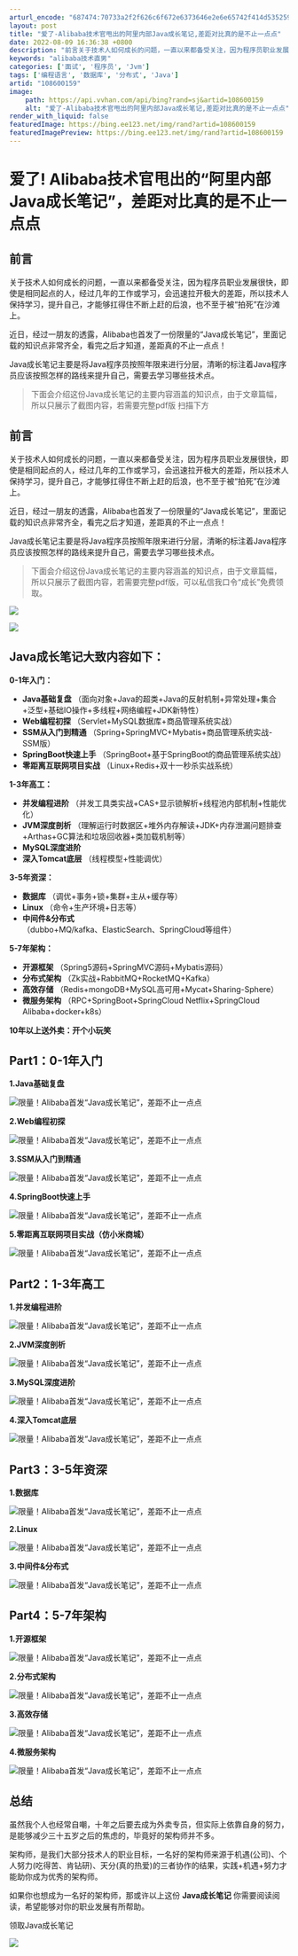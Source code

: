 ```yaml
---
arturl_encode: "687474:70733a2f2f626c6f672e6373646e2e6e65742f414d5352592f:61727469636c652f64657461696c732f313038363030313539"
layout: post
title: "爱了-Alibaba技术官甩出的阿里内部Java成长笔记,差距对比真的是不止一点点"
date: 2022-08-09 16:36:38 +0800
description: "前言关于技术人如何成长的问题，一直以来都备受关注，因为程序员职业发展很快，即使是相同起点的人，经过几"
keywords: "alibaba技术直男"
categories: ['面试', '程序员', 'Jvm']
tags: ['编程语言', '数据库', '分布式', 'Java']
artid: "108600159"
image:
    path: https://api.vvhan.com/api/bing?rand=sj&artid=108600159
    alt: "爱了-Alibaba技术官甩出的阿里内部Java成长笔记,差距对比真的是不止一点点"
render_with_liquid: false
featuredImage: https://bing.ee123.net/img/rand?artid=108600159
featuredImagePreview: https://bing.ee123.net/img/rand?artid=108600159
---
```


# 爱了! Alibaba技术官甩出的“阿里内部Java成长笔记”，差距对比真的是不止一点点

## 前言

关于技术人如何成长的问题，一直以来都备受关注，因为程序员职业发展很快，即使是相同起点的人，经过几年的工作或学习，会迅速拉开极大的差距，所以技术人保持学习，提升自己，才能够扛得住不断上赶的后浪，也不至于被“拍死”在沙滩上。

近日，经过一朋友的透露，Alibaba也首发了一份限量的“Java成长笔记”，里面记载的知识点非常齐全，看完之后才知道，差距真的不止一点点！

Java成长笔记主要是将Java程序员按照年限来进行分层，清晰的标注着Java程序员应该按照怎样的路线来提升自己，需要去学习哪些技术点。

> 下面会介绍这份Java成长笔记的主要内容涵盖的知识点，由于文章篇幅，所以只展示了截图内容，若需要完整pdf版 扫描下方

## 

## 前言

关于技术人如何成长的问题，一直以来都备受关注，因为程序员职业发展很快，即使是相同起点的人，经过几年的工作或学习，会迅速拉开极大的差距，所以技术人保持学习，提升自己，才能够扛得住不断上赶的后浪，也不至于被“拍死”在沙滩上。

近日，经过一朋友的透露，Alibaba也首发了一份限量的“Java成长笔记”，里面记载的知识点非常齐全，看完之后才知道，差距真的不止一点点！

Java成长笔记主要是将Java程序员按照年限来进行分层，清晰的标注着Java程序员应该按照怎样的路线来提升自己，需要去学习哪些技术点。

> 下面会介绍这份Java成长笔记的主要内容涵盖的知识点，由于文章篇幅，所以只展示了截图内容，若需要完整pdf版，可以私信我口令“成长”免费领取。

![](https://i-blog.csdnimg.cn/blog_migrate/2983d14b7efff02be3293590d1783081.png)

![](https://i-blog.csdnimg.cn/blog_migrate/ce001269eed76a42fa12a17b6d333205.png)

## Java成长笔记大致内容如下：

**0-1年入门：**

* **Java基础复盘**
  （面向对象+Java的超类+Java的反射机制+异常处理+集合+泛型+基础IO操作+多线程+网络编程+JDK新特性）
* **Web编程初探**
  （Servlet+MySQL数据库+商品管理系统实战）
* **SSM从入门到精通**
  （Spring+SpringMVC+Mybatis+商品管理系统实战-SSM版）
* **SpringBoot快速上手**
  （SpringBoot+基于SpringBoot的商品管理系统实战）
* **零距离互联网项目实战**
  （Linux+Redis+双十一秒杀实战系统）

**1-3年高工：**

* **并发编程进阶**
  （并发工具类实战+CAS+显示锁解析+线程池内部机制+性能优化）
* **JVM深度剖析**
  （理解运行时数据区+堆外内存解读+JDK+内存泄漏问题排查+Arthas+GC算法和垃圾回收器+类加载机制等）
* **MySQL深度进阶**
* **深入Tomcat底层**
  （线程模型+性能调优）

**3-5年资深：**

* **数据库**
  （调优+事务+锁+集群+主从+缓存等）
* **Linux**
  （命令+生产环境+日志等）
* **中间件&分布式**
  （dubbo+MQ/kafka、ElasticSearch、SpringCloud等组件）

**5-7年架构：**

* **开源框架**
  （Spring5源码+SpringMVC源码+Mybatis源码）
* **分布式架构**
  （Zk实战+RabbitMQ+RocketMQ+Kafka）
* **高效存储**
  （Redis+mongoDB+MySQL高可用+Mycat+Sharing-Sphere）
* **微服务架构**
  （RPC+SpringBoot+SpringCloud Netflix+SpringCloud Alibaba+docker+k8s）

**10年以上送外卖：开个小玩笑**

## Part1：0-1年入门

**1.Java基础复盘**

![限量！Alibaba首发“Java成长笔记”，差距不止一点点](https://i-blog.csdnimg.cn/blog_migrate/4d819175a2462d7ce2e6b9feb5949a47.png)

**2.Web编程初探**

![限量！Alibaba首发“Java成长笔记”，差距不止一点点](https://i-blog.csdnimg.cn/blog_migrate/de66fc4e5066128292b5c59cf6db174d.png)

**3.SSM从入门到精通**

![限量！Alibaba首发“Java成长笔记”，差距不止一点点](https://i-blog.csdnimg.cn/blog_migrate/2a5b89d1e475d57c6d6875ccd60ee07f.png)

**4.SpringBoot快速上手**

![限量！Alibaba首发“Java成长笔记”，差距不止一点点](https://i-blog.csdnimg.cn/blog_migrate/ebee76b14fd9271ac6345d3e2bb61ed9.png)

**5.零距离互联网项目实战（仿小米商城）**

![限量！Alibaba首发“Java成长笔记”，差距不止一点点](https://i-blog.csdnimg.cn/blog_migrate/d949ed3bc648fee5da401299a80bc602.png)

## Part2：1-3年高工

**1.并发编程进阶**

![限量！Alibaba首发“Java成长笔记”，差距不止一点点](https://i-blog.csdnimg.cn/blog_migrate/7bba9e8df3be4418af78bd55c0c47376.png)

**2.JVM深度剖析**

![限量！Alibaba首发“Java成长笔记”，差距不止一点点](https://i-blog.csdnimg.cn/blog_migrate/926c1e25427b1fab39eb5b3a1fc92ac5.png)

**3.MySQL深度进阶**

![限量！Alibaba首发“Java成长笔记”，差距不止一点点](https://i-blog.csdnimg.cn/blog_migrate/3e731c19954e32c0910aafe8330b68f3.png)

**4.深入Tomcat底层**

![限量！Alibaba首发“Java成长笔记”，差距不止一点点](https://i-blog.csdnimg.cn/blog_migrate/fc9cf15f382fb0a3e017b8eed7c379f2.png)

## Part3：3-5年资深

**1.数据库**

![限量！Alibaba首发“Java成长笔记”，差距不止一点点](https://i-blog.csdnimg.cn/blog_migrate/0a31c55406c7cffe6260226033f40fde.png)

**2.Linux**

![限量！Alibaba首发“Java成长笔记”，差距不止一点点](https://i-blog.csdnimg.cn/blog_migrate/0118e8a20a15e39b87be8c5a1043fc57.png)

**3.中间件&分布式**

![限量！Alibaba首发“Java成长笔记”，差距不止一点点](https://i-blog.csdnimg.cn/blog_migrate/e352f28c20ce13bf46ebe50fb7921cd1.png)

## Part4：5-7年架构

**1.开源框架**

![限量！Alibaba首发“Java成长笔记”，差距不止一点点](https://i-blog.csdnimg.cn/blog_migrate/50edb46a51f9f6b6abc4e9ded0d7d5ee.png)

**2.分布式架构**

![限量！Alibaba首发“Java成长笔记”，差距不止一点点](https://i-blog.csdnimg.cn/blog_migrate/9c5a70d8663b41d5da6ec9619590dc3d.png)

**3.高效存储**

![限量！Alibaba首发“Java成长笔记”，差距不止一点点](https://i-blog.csdnimg.cn/blog_migrate/fedef56761aea9ea6cb78f684314e620.png)

**4.微服务架构**

![限量！Alibaba首发“Java成长笔记”，差距不止一点点](https://i-blog.csdnimg.cn/blog_migrate/7cf4a0ce79ef3ca4277238091e65c11f.png)

## 总结

虽然我个人也经常自嘲，十年之后要去成为外卖专员，但实际上依靠自身的努力，是能够减少三十五岁之后的焦虑的，毕竟好的架构师并不多。

架构师，是我们大部分技术人的职业目标，一名好的架构师来源于机遇(公司)、个人努力(吃得苦、肯钻研)、天分(真的热爱)的三者协作的结果，实践+机遇+努力才能助你成为优秀的架构师。

如果你也想成为一名好的架构师，那或许以上这份
**Java成长笔记**
你需要阅读阅读，希望能够对你的职业发展有所帮助。

领取Java成长笔记

![](https://i-blog.csdnimg.cn/blog_migrate/417e2f1f77c036b97f73547a580e69ba.png)
